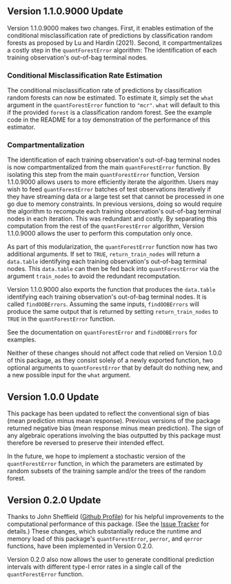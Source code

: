## Version 1.1.0.9000 Update

Version 1.1.0.9000 makes two changes. First, it enables estimation of the conditional misclassification rate of predictions by classification random forests as proposed by Lu and Hardin (2021). Second, it compartmentalizes a costly step in the `quantForestError` algorithm: The identification of each training observation's out-of-bag terminal nodes.

### Conditional Misclassification Rate Estimation

The conditional misclassification rate of predictions by classification random forests can now be estimated. To estimate it, simply set the `what` argument in the `quantForestError` function to `"mcr"`. `what` will default to this if the provided `forest` is a classification random forest. See the example code in the README for a toy demonstration of the performance of this estimator.

### Compartmentalization

The identification of each training observation's out-of-bag terminal nodes is now compartmentalized from the main `quantForestError` function. By isolating this step from the main `quantForestError` function, Version 1.1.0.9000 allows users to more efficiently iterate the algorithm. Users may wish to feed `quantForestError` batches of test observations iteratively if they have streaming data or a large test set that cannot be processed in one go due to memory constraints. In previous versions, doing so would require the algorithm to recompute each training observation's out-of-bag terminal nodes in each iteration. This was redundant and costly. By separating this computation from the rest of the `quantForestError` algorithm, Version 1.1.0.9000 allows the user to perform this computation only once.

As part of this modularization, the `quantForestError` function now has two additional arguments. If set to `TRUE`, `return_train_nodes` will return a `data.table` identifying each training observation's out-of-bag terminal nodes. This `data.table` can then be fed back into `quantForestError` via the argument `train_nodes` to avoid the redundant recomputation.

Version 1.1.0.9000 also exports the function that produces the `data.table` identifying each training observation's out-of-bag terminal nodes. It is called `findOOBErrors`. Assuming the same inputs, `findOOBErrors` will produce the same output that is returned by setting `return_train_nodes` to `TRUE` in the `quantForestError` function.

See the documentation on `quantForestError` and `findOOBErrors` for examples.

Neither of these changes should not affect code that relied on Version 1.0.0 of this package, as they consist solely of a newly exported function, two optional arguments to `quantForestError` that by default do nothing new, and a new possible input for the `what` argument.

## Version 1.0.0 Update

This package has been updated to reflect the conventional sign of bias (mean prediction minus mean response). Previous versions of the package returned negative bias (mean response minus mean prediction). The sign of any algebraic operations involving the bias outputted by this package must therefore be reversed to preserve their intended effect.

In the future, we hope to implement a stochastic version of the `quantForestError` function, in which the parameters are estimated by random subsets of the training sample and/or the trees of the random forest.

## Version 0.2.0 Update

Thanks to John Sheffield ([Github Profile](https://github.com/sheffe)) for his helpful improvements to the computational performance of this package. (See the [Issue Tracker](https://github.com/benjilu/forestError/issues/2) for details.) These changes, which substantially reduce the runtime and memory load of this package's `quantForestError`, `perror`, and `qerror` functions, have been implemented in Version 0.2.0.

Version 0.2.0 also now allows the user to generate conditional prediction intervals with different type-I error rates in a single call of the `quantForestError` function.
